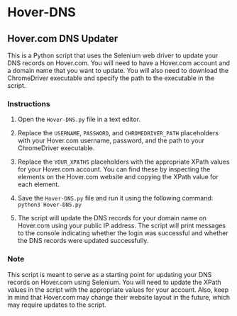 # Hover-DNS

## Hover.com DNS Updater

This is a Python script that uses the Selenium web driver to update your DNS records on Hover.com. You will need to have a Hover.com account and a domain name that you want to update. You will also need to download the ChromeDriver executable and specify the path to the executable in the script.

### Instructions

1. Open the `Hover-DNS.py` file in a text editor.

2. Replace the `USERNAME`, `PASSWORD`, and `CHROMEDRIVER_PATH` placeholders with your Hover.com username, password, and the path to your ChromeDriver executable.

3. Replace the `YOUR_XPATHS` placeholders with the appropriate XPath values for your Hover.com account. You can find these by inspecting the elements on the Hover.com website and copying the XPath value for each element.

4. Save the `Hover-DNS.py` file and run it using the following command: `` python3 Hover-DNS.py ``

5. The script will update the DNS records for your domain name on Hover.com using your public IP address. The script will print messages to the console indicating whether the login was successful and whether the DNS records were updated successfully.

### Note

This script is meant to serve as a starting point for updating your DNS records on Hover.com using Selenium. You will need to update the XPath values in the script with the appropriate values for your account. Also, keep in mind that Hover.com may change their website layout in the future, which may require updates to the script.
